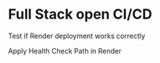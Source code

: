 # Full Stack open CI/CD

Test if Render deployment works correctly

Apply Health Check Path in Render